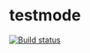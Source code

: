 # testmode
[![Build status](https://ci.appveyor.com/api/projects/status/84e5f1y6dl9o00s4?svg=true)](https://ci.appveyor.com/project/Kholtobina/testmode)
